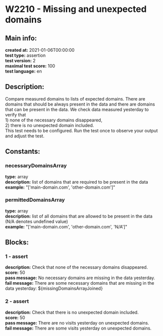 # W2210 - Missing and unexpected domains  
## Main info:  
**created at:** 2021-01-06T00:00:00  
**test type:** assertion  
**test version:** 2  
**maximal test score:** 100  
**test language:** en  
## Description:  
Compare measured domains to lists of expected domains. There are domains that should be always present in the data and there are domains that can be present in the data. We check data measured yesterday to verify that <br> 1) none of the necessary domains disappeared, <br> 2) there is no unexpected domain included. <br> This test needs to be configured. Run the test once to observe your output and adjust the test.  
## Constants:  
### necessaryDomainsArray
**type:** array  
**description:** list of domains that are required to be present in the data  
**example:** "['main-domain.com', 'other-domain.com']"  
### permittedDomainsArray
**type:** array  
**description:** list of all domains that are allowed to be present in the data (N/A denotes undefined value)  
**example:** "['main-domain.com', 'other-domain.com', 'N/A']"  
## Blocks:  
### 1 - assert
**description:** Check that none of the necessary domains disappeared.  
**score:** 50  
**pass message:** No necessary domains are missing in the data yesterday.  
**fail message:** There are some necessary domains that are missing in the data yesterday: ${missingDomainsArrayJoined}  
### 2 - assert
**description:** Check that there is no unexpected domain included.  
**score:** 50  
**pass message:** There are no visits yesterday on unexpected domains.  
**fail message:** There are some visits yesterday on unexpected domains.  
